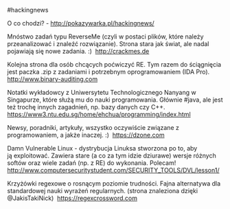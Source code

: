 #hackingnews

O co chodzi? - http://pokazywarka.pl/hackingnews/


Mnóstwo zadań typu ReverseMe (czyli w postaci plików, które należy przeanalizować i znaleźć rozwiązanie). Strona stara jak świat, ale nadal pojawiają się nowe zadania. :) 
http://crackmes.de

Kolejna strona dla osób chcących poćwiczyć RE. Tym razem do ściągnięcia jest paczka .zip z zadaniami i potrzebnym oprogramowaniem (IDA Pro).  
http://www.binary-auditing.com

Notatki wykładowcy z Uniwersytetu Technologicznego Nanyang w Singapurze, które służą mu do nauki programowania. Głównie #java, ale jest też trochę innych zagadnień, np. bazy danych czy C++. 
https://www3.ntu.edu.sg/home/ehchua/programming/index.html

Newsy, poradniki, artykuły, wszystko oczywiście związane z programowaniem, a jakże inaczej. :) 
https://dzone.com

Damn Vulnerable Linux - dystrybucja Linuksa stworzona po to, aby ją exploitować. Zawiera stare (a co za tym idzie dziurawe) wersje różnych softów oraz wiele zadań (np. z RE) do wykonania. Polecam! 
http://www.computersecuritystudent.com/SECURITY_TOOLS/DVL/lesson1/

Krzyżówki regexowe o rosnącym poziomie trudności. Fajna alternatywa dla standardowej nauki wyrażeń regularnych. (strona znaleziona dzięki @JakisTakiNick) 
https://regexcrossword.com




